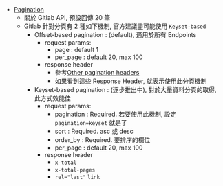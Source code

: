 



## 

- [Pagination](https://docs.gitlab.com/ee/api/index.html#pagination)
    - 關於 Gitlab API, 預設回傳 20 筆
    - Gitlab 針對分頁有 2 種如下機制, 官方建議盡可能使用 `Keyset-based`
        - Offset-based pagination : (default), 適用於所有 Endpoints
            - request params:
                - page     : default 1
                - per_page : default 20, max 100
            - response header
                - 參考[Other pagination headers](https://docs.gitlab.com/ee/api/index.html#other-pagination-headers)
                - 如果看到這些 Response Header, 就表示使用此分頁機制
        - Keyset-based pagination : (逐步推出中), 對於大量資料分頁的取得, 此方式效能佳
            - request params:
                - pagination : Required. 若要使用此機制, 設定 `pagination=keyset` 就是了
                - sort       : Required. asc 或 desc
                - order_by   : Required. 要排序的欄位
                - per_page   : default 20, max 100
            - response header
                - `x-total`
                - `x-total-pages`
                - `rel="last"` `link`
